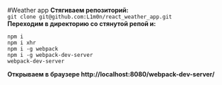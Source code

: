 #Weather app
**Стягиваем репозиторий:** <br>
`git clone git@github.com:L1m0n/react_weather_app.git` <br>
**Переходим в директорию со стянутой репой и:** <br>
```
npm i
npm i xhr
npm i -g webpack
npm i -g webpack-dev-server
webpack-dev-server
```
**Открываем в браузере http://localhost:8080/webpack-dev-server/** <br>
